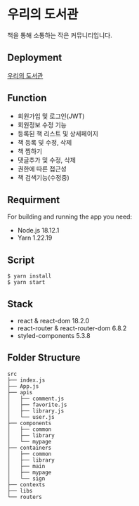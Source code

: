 # 우리의 도서관

책을 통해 소통하는 작은 커뮤니티입니다.

## Deployment

[우리의 도서관](http://ourlibrary.s3-website.ap-northeast-2.amazonaws.com/)

## Function

- 회원가입 및 로그인(JWT)
- 회원정보 수정 기능
- 등록된 책 리스트 및 상세페이지
- 책 등록 및 수정, 삭제
- 책 찜하기
- 댓글추가 및 수정, 삭제
- 권한에 따른 접근성
- 책 검색기능(수정중)

## Requirment

For building and running the app you need:

- Node.js 18.12.1
- Yarn 1.22.19

## Script

```
$ yarn install
$ yarn start
```

## Stack

- react & react-dom 18.2.0
- react-router & react-router-dom 6.8.2
- styled-components 5.3.8

## Folder Structure

```
src
├── index.js
├── App.js
├── apis
│   ├── comment.js
│   ├── favorite.js
│   ├── library.js
│   └── user.js
├── components
│   ├── common
│   ├── library
│   └── mypage
├── containers
│   ├── common
│   ├── library
│   ├── main
│   ├── mypage
│   └── sign
├── contexts
├── libs
└── routers
```
